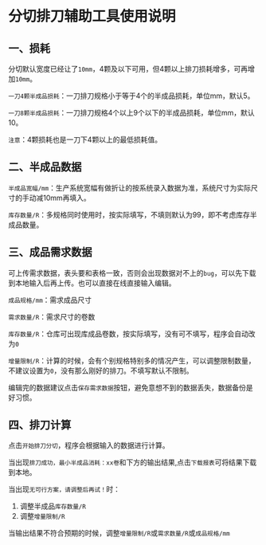 # 分切排刀辅助工具使用说明

## **一、损耗**

分切默认宽度已经让了`10mm`，4颗及以下可用，但4颗以上排刀损耗增多，可再增加`10mm`。

`一刀4颗半成品损耗`：一刀排刀规格小于等于4个的半成品损耗，单位mm，默认5。

`一刀8颗半成品损耗`：一刀排刀规格4个以上9个以下的半成品损耗，单位mm，默认10。

`注意`：4颗损耗也是一刀下4颗以上的最低损耗值。

## **二、半成品数据**

`半成品宽幅/mm`：生产系统宽幅有做折让的按系统录入数据为准，系统尺寸为实际尺寸的手动减10mm再填入。

`库存数量/R`：多规格同时使用时，按实际填写，不填则默认为99，即不考虑库存半成品数量。

## **三、成品需求数据**

可上传需求数据，表头要和表格一致，否则会出现数据对不上的`bug`，可以先下载到本地输入后再上传。也可以直接在线直接输入编辑。

`成品规格/mm`：需求成品尺寸

`需求数量/R`：需求尺寸的卷数

`库存数量/R`：仓库可出现库成品卷数，按实际填写，没有可不填写，程序会自动改为`0`

`增量限制/R`：计算的时候，会有个别规格特别多的情况产生，可以调整限制数量，不建议设置为`0`，没有那么刚好的排刀。不填写默认不限制。

编辑完的数据建议点击`保存需求数据`按钮，避免意想不到的数据丢失，数据备份是好习惯。

## **四、排刀计算**

点击`开始排刀分切`，程序会根据输入的数据进行计算。

当出现`排刀成功，最小半成品消耗：xx卷`和下方的输出结果,点击`下载报表`可将结果下载到本地。

当出现`无可行方案，请调整后再试！`时：

1. 调整半成品`库存数量/R`
2. 调整`增量限制/R`

当输出结果不符合预期的时候，调整`增量限制/R`或`需求数量/R`或`成品规格/mm`